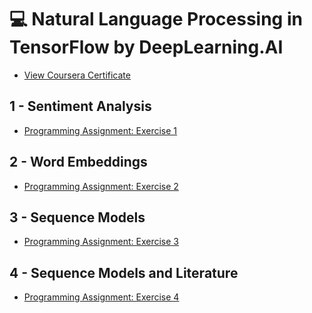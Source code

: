 # 💻 Natural Language Processing in TensorFlow by DeepLearning.AI
- [View Coursera Certificate]()
## 1 - Sentiment Analysis
- [Programming Assignment: Exercise 1]()

## 2 - Word Embeddings
- [Programming Assignment: Exercise 2]()

## 3 - Sequence Models
- [Programming Assignment: Exercise 3]()

## 4 - Sequence Models and Literature
- [Programming Assignment: Exercise 4]()

